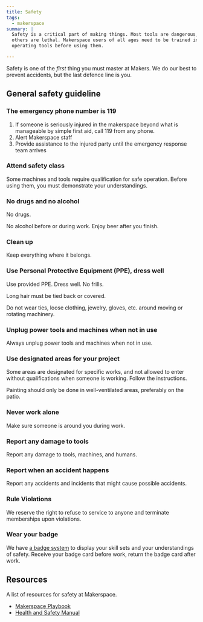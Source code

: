 ```yaml
---
title: Safety
tags:
  - makerspace
summary: |
  Safety is a critical part of making things. Most tools are dangerous, and
  others are lethal. Makerspace users of all ages need to be trained in safely
  operating tools before using them.

---
```


Safety is one of the _first_ thing you must master at Makers. We do our best
to prevent accidents, but the last defence line is you.

## General safety guideline

### The emergency phone number is 119

1. If someone is seriously injured in the makerspace beyond what is manageable
   by simple first aid, call 119 from any phone.
1. Alert Makerspace staff
1. Provide assistance to the injured party until the emergency response team arrives

### Attend safety class

Some machines and tools require qualification for safe operation. Before using
them, you must demonstrate your understandings.

### No drugs and no alcohol

No drugs.

No alcohol before or during work. Enjoy beer after you finish.

### Clean up

Keep everything where it belongs.

### Use Personal Protective Equipment (PPE), dress well

Use provided PPE. Dress well. No frills.

Long hair must be tied back or covered.

Do not wear ties, loose clothing, jewelry, gloves, etc. around moving or rotating
machinery.

### Unplug power tools and machines when not in use

Always unplug power tools and machines when not in use.

### Use designated areas for your project

Some areas are designated for specific works, and not allowed to enter without
qualifications when someone is working. Follow the instructions.

Painting should only be done in well-ventilated areas, preferably on the
patio.

### Never work alone

Make sure someone is around you during work.

### Report any damage to tools

Report any damage to tools, machines, and humans.

### Report when an accident happens

Report any accidents and incidents that might cause possible accidents.

### Rule Violations

We reserve the right to refuse to service to anyone and terminate memberships
upon violations.

### Wear your badge

We have [a badge system](../badges) to display your skill sets and your
understandings of safety. Receive your badge card before work, return the
badge card after work.

## Resources

A list of resources for safety at Makerspace.

- [Makerspace Playbook](https://makered.org/wp-content/uploads/2014/09/Makerspace-Playbook-Feb-2013.pdf)
- [Health and Safety
  Manual](https://www.ce.washington.edu/sites/cee/files/pdfs/mycoe/ops/Health%20and%20Safety%20Manual_2015.pdf)
